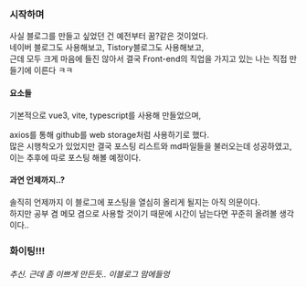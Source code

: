 ### 시작하며
사실 블로그를 만들고 싶었던 건 예전부터 꿈?같은 것이었다.  
네이버 블로그도 사용해보고, Tistory블로그도 사용해보고,  
근데 모두 크게 마음에 들진 않아서 결국 Front-end의 직업을 가지고 있는 나는 직접 만들기에 이른다 ㅋㅋ
#### 요소들
기본적으로 vue3, vite, typescript를 사용해 만들었으며,  
  
axios를 통해 github를 web storage처럼 사용하기로 했다.  
많은 시행착오가 있었지만 결국 포스팅 리스트와 md파일들을 불러오는데 성공하였고,  
이는 추후에 따로 포스팅 해볼 예정이다.  
  
#### 과연 언제까지..?
솔직히 언제까지 이 블로그에 포스팅을 열심히 올리게 될지는 아직 의문이다.  
하지만 공부 겸 메모 겸으로 사용할 것이기 때문에 시간이 남는다면 꾸준히 올려볼 생각이다..  
  
### 화이팅!!!
###### 추신. 근데 좀 이쁘게 만든듯.. 이블로그 맘에들엉